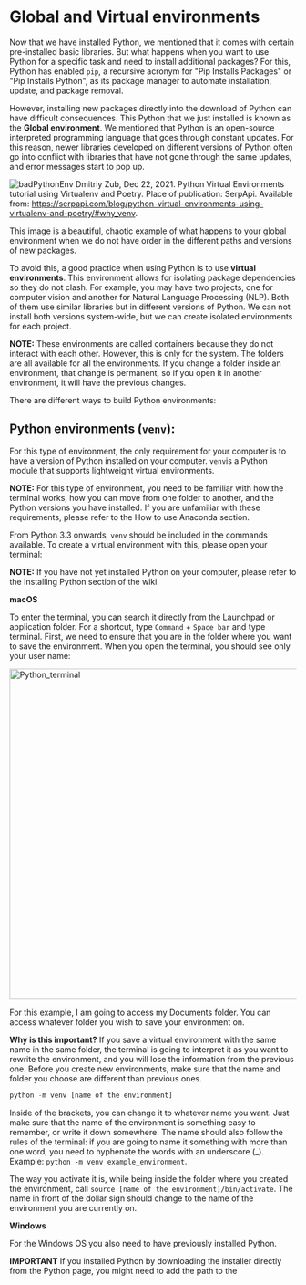 # Global and Virtual environments

Now that we have installed Python, we mentioned that it comes with certain pre-installed basic libraries. But what happens when you want to use Python for a specific task and need to install additional packages? For this, Python has enabled `pip`, a recursive acronym for "Pip Installs Packages" or "Pip Installs Python", as its package manager to automate installation, update, and package removal.

However, installing new packages directly into the download of Python can have difficult consequences. This Python that we just installed is known as the **Global environment**. We mentioned that Python is an open-source interpreted programming language that goes through constant updates. For this reason, newer libraries developed on different versions of Python often go into conflict with libraries that have not gone through the same updates, and error messages start to pop up.

![badPythonEnv](https://github.com/mayraberrones94/CCI_technical/assets/35910638/807787ef-d5e2-4740-854b-f387b1602e90)
Dmitriy Zub, Dec 22, 2021. Python Virtual Environments tutorial using Virtualenv and Poetry. Place of publication: SerpApi. Available from: https://serpapi.com/blog/python-virtual-environments-using-virtualenv-and-poetry/#why_venv.

This image is a beautiful, chaotic example of what happens to your global environment when we do not have order in the different paths and versions of new packages.

To avoid this, a good practice when using Python is to use **virtual environments**. This environment allows for isolating package dependencies so they do not clash. For example, you may have two projects, one for computer vision and another for Natural Language Processing (NLP). Both of them use similar libraries but in different versions of Python. We can not install both versions system-wide, but we can create isolated environments for each project.

**NOTE:** These environments are called containers because they do not interact with each other. However, this is only for the system. The folders are all available for all the environments. If you change a folder inside an environment, that change is permanent, so if you open it in another environment, it will have the previous changes. 

There are different ways to build Python environments:

## Python environments (`venv`):

For this type of environment, the only requirement for your computer is to have a version of Python installed on your computer. `venv`is a Python module that supports lightweight virtual environments. 

**NOTE:** For this type of environment, you need to be familiar with how the terminal works, how you can move from one folder to another, and the Python versions you have installed. If you are unfamiliar with these requirements, please refer to the How to use Anaconda section.

From Python 3.3 onwards, `venv` should be included in the commands available. To create a virtual environment with this, please open your terminal:

**NOTE:** If you have not yet installed Python on your computer, please refer to the Installing Python section of the wiki.

**macOS**

To enter the terminal, you can search it directly from the Launchpad or application folder. For a shortcut, type `Command` + `Space bar` and type terminal. First, we need to ensure that you are in the folder where you want to save the environment. When you open the terminal, you should see only your user name:

<img width="580" alt="Python_terminal" src="https://github.com/mayraberrones94/CCI_technical/assets/35910638/a6cde0f7-1573-488c-8533-aaa591dcbc96">

For this example, I am going to access my Documents folder. You can access whatever folder you wish to save your environment on. 

**Why is this important?** If you save a virtual environment with the same name in the same folder, the terminal is going to interpret it as you want to rewrite the environment, and you will lose the information from the previous one. Before you create new environments, make sure that the name and folder you choose are different than previous ones. 


```python
python -m venv [name of the environment]
```

Inside of the brackets, you can change it to whatever name you want. Just make sure that the name of the environment is something easy to remember, or write it down somewhere. The name should also follow the rules of the terminal: if you are going to name it something with more than one word, you need to hyphenate the words with an underscore (_). Example: `python -m venv example_environment`.

The way you activate it is, while being inside the folder where you created the environment, call `source [name of the environment]/bin/activate`. The name in front of the dollar sign should change to the name of the environment you are currently on. 

**Windows**

For the Windows OS you also need to have previously installed Python.

**IMPORTANT** If you installed Python by downloading the installer directly from the Python page, you might need to add the path to the 




